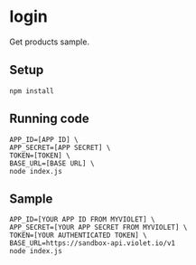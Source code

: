 # login

Get products sample.

## Setup

```
npm install
```

## Running code

```
APP_ID=[APP ID] \
APP_SECRET=[APP SECRET] \
TOKEN=[TOKEN] \
BASE_URL=[BASE URL] \
node index.js
```

## Sample

```
APP_ID=[YOUR APP ID FROM MYVIOLET] \
APP_SECRET=[YOUR APP SECRET FROM MYVIOLET] \
TOKEN=[YOUR AUTHENTICATED TOKEN] \
BASE_URL=https://sandbox-api.violet.io/v1
node index.js
```